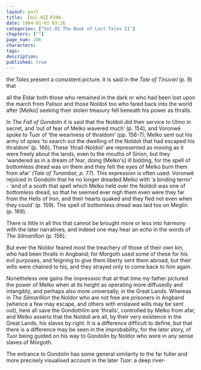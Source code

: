 ```yaml
---
layout: post
title: 【Vol.02】P206.
date: 1984-01-01 03:26
categories: ["Vol.02 The Book of Lost Tales II"]
chapters: [""]
page_num: 206
characters: 
tags: 
description: 
published: true
---
```


<p style="text-indent: 0;">
the <I>Tales</I> present a consistent picture. It is said in the <I>Tale of Tinúviel</I> (p. 9) that
</p>

all the Eldar both those who remained in the dark or who had been lost upon the march from Palisor and those Noldoli too who fared back into the world after [Melko] seeking their stolen treasury fell beneath his power as thralls.

In <I>The Fall of Gondolin</I> it is said that the Noldoli did their service to Ulmo in secret, and ‘out of fear of Melko wavered much’ (p. 154), and Voronwë spoke to Tuor of ‘the weariness of thraldom’ (pp. 156-7); Melko sent out his army of spies ‘to search out the dwelling of the Noldoli that had escaped his thraldom’ (p. 166). These ‘thrall-Noldoli’ are represented as moving as it were freely about the lands, even to the mouths of Sirion, but they ‘wandered as in a dream of fear, doing [Melko's] ill bidding, for the spell of bottomless dread was on them and they felt the eyes of Melko burn them from afar’ <I>(Tale of Turambar, p</I>. 77). This expression is often used: Voronwë rejoiced in Gondolin that he no longer dreaded Melko with ‘a binding terror’ - ‘and of a sooth that spell which Melko held over the Noldoli was one of bottomless dread, so that he seemed ever nigh them even were they far from the Hells of Iron, and their hearts quaked and they fled not even when they could’ (p. 159). The spell of bottomless dread was laid too on Meglin (p. 169).

There is little in all this that cannot be brought more or less into harmony with the later narratives, and indeed one may hear an echo in the words of <I>The Silmarillion</I> (p. 156):

But ever the Noldor feared most the treachery of those of their own kin, who had been thralls in Angband; for Morgoth used some of these for his evil purposes, and feigning to give them liberty sent them abroad, but their wills were chained to his, and they strayed only to come back to him again.

Nonetheless one gains the impression that at that time my father pictured the power of Melko when at its height as operating more diffusedly and intangibly, and perhaps also more universally, in the Great Lands. Whereas in <I>The Silmarillion</I> the Noldor who are not free are prisoners in Angband (whence a few may escape, and others with enslaved wills may be sent out), here all save the Gondothlim are ‘thralls', controlled by Melko from afar, and Melko asserts that the Noldoli are all, by their very existence in the Great Lands, his slaves by right. It is a difference difficult to define, but that there is a difference may be seen in the improbability, for the later story, of Tuor being guided on his way to Gondolin by Noldor who were in any sense slaves of Morgoth.

The entrance to Gondolin has some general similarity to the far fuller and more precisely visualised account in the later <I>Tuor:</I> a deep river-

